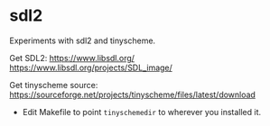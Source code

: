 # sdl2

Experiments with sdl2 and tinyscheme.

Get SDL2:
https://www.libsdl.org/
https://www.libsdl.org/projects/SDL_image/

Get tinyscheme source:
https://sourceforge.net/projects/tinyscheme/files/latest/download

* Edit Makefile to point `tinyschemedir` to wherever you installed it.
